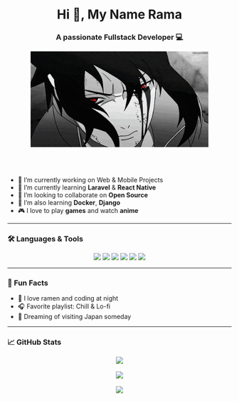 <h1 align="center">Hi 👋, My Name Rama</h1>
<h3 align="center">A passionate Fullstack Developer 💻</h3>

<p align="center">
  <img src="https://github.com/rnsaputraaa/rnsaputraaa/blob/main/sasuke-gif-3.gif?raw=true" width="400" />
</p>

<br><br>

- 🔭 I’m currently working on Web & Mobile Projects  
- 🌱 I’m currently learning **Laravel** & **React Native**  
- 👯 I’m looking to collaborate on **Open Source**  
- 🧠 I’m also learning **Docker**, **Django**  
- 🎮 I love to play **games** and watch **anime**

---

### 🛠️ Languages & Tools
<p align="center">
  <img src="https://img.shields.io/badge/PHP-777BB4?style=for-the-badge&logo=php&logoColor=white" />
  <img src="https://img.shields.io/badge/Laravel-F72C1F?style=for-the-badge&logo=laravel&logoColor=white" />
  <img src="https://img.shields.io/badge/JavaScript-F7DF1E?style=for-the-badge&logo=javascript&logoColor=black" />
  <img src="https://img.shields.io/badge/MySQL-4479A1?style=for-the-badge&logo=mysql&logoColor=white" />
  <img src="https://img.shields.io/badge/React_Native-20232A?style=for-the-badge&logo=react&logoColor=61DAFB" />
  <img src="https://img.shields.io/badge/Docker-2496ED?style=for-the-badge&logo=docker&logoColor=white" />
</p>

---

### 🧠 Fun Facts
- 🍜 I love ramen and coding at night  
- 🎧 Favorite playlist: Chill & Lo-fi  
- 🗾 Dreaming of visiting Japan someday

---

### 📈 GitHub Stats
<p align="center">
  <img src="https://github-readme-stats.vercel.app/api?username=rnsaputraaa&show_icons=true&theme=github_dark&count_private=true" />
</p>

<p align="center">
  <img src="https://github-readme-streak-stats.herokuapp.com/?user=rnsaputraaa&theme=dark" />
</p>

<p align="center">
  <img src="https://github-readme-stats.vercel.app/api/top-langs/?username=rnsaputraaa&layout=compact&theme=github_dark" />
</p>
